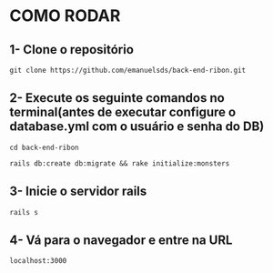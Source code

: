 # COMO RODAR

## 1- Clone o repositório
``` git clone https://github.com/emanuelsds/back-end-ribon.git ```

## 2- Execute os seguinte comandos no terminal(antes de executar configure o database.yml com o usuário e senha do DB)
``` cd back-end-ribon ```

``` rails db:create db:migrate && rake initialize:monsters ```

## 3- Inicie o servidor rails
``` rails s ```

## 4- Vá para o navegador e entre na URL
``` localhost:3000 ```
